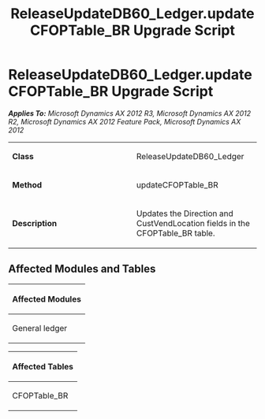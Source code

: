 ﻿---
title: ReleaseUpdateDB60_Ledger.updateCFOPTable_BR Upgrade Script
TOCTitle: ReleaseUpdateDB60_Ledger.updateCFOPTable_BR Upgrade Script
ms:assetid: cc8c3a22-a54c-8e5e-a5dd-001a84795a82
ms:mtpsurl: https://msdn.microsoft.com/en-us/library/JJ719697(v=AX.60)
ms:contentKeyID: 49711263
ms.date: 05/18/2015
mtps_version: v=AX.60
---

# ReleaseUpdateDB60\_Ledger.updateCFOPTable\_BR Upgrade Script 


_**Applies To:** Microsoft Dynamics AX 2012 R3, Microsoft Dynamics AX 2012 R2, Microsoft Dynamics AX 2012 Feature Pack, Microsoft Dynamics AX 2012_

<table>
<colgroup>
<col style="width: 50%" />
<col style="width: 50%" />
</colgroup>
<tbody>
<tr class="odd">
<td><p><strong>Class</strong></p></td>
<td><p>ReleaseUpdateDB60_Ledger</p></td>
</tr>
<tr class="even">
<td><p><strong>Method</strong></p></td>
<td><p>updateCFOPTable_BR</p></td>
</tr>
<tr class="odd">
<td><p><strong>Description</strong></p></td>
<td><p>Updates the Direction and CustVendLocation fields in the CFOPTable_BR table.</p></td>
</tr>
</tbody>
</table>


## Affected Modules and Tables

<table>
<colgroup>
<col style="width: 100%" />
</colgroup>
<thead>
<tr class="header">
<th><p>Affected Modules</p></th>
</tr>
</thead>
<tbody>
<tr class="odd">
<td><p>General ledger</p></td>
</tr>
</tbody>
</table>


<table>
<colgroup>
<col style="width: 100%" />
</colgroup>
<thead>
<tr class="header">
<th><p>Affected Tables</p></th>
</tr>
</thead>
<tbody>
<tr class="odd">
<td><p>CFOPTable_BR</p></td>
</tr>
</tbody>
</table>

  


